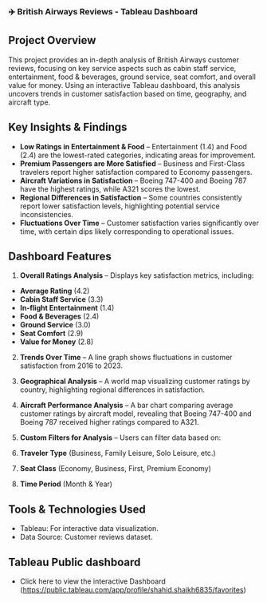 ### ✈️ British Airways Reviews - Tableau Dashboard

##  Project Overview

This project provides an in-depth analysis of British Airways customer reviews, focusing on key service aspects such as cabin staff service, entertainment, food & beverages, ground service, seat comfort, and overall value for money. Using an interactive Tableau dashboard, this analysis uncovers trends in customer satisfaction based on time, geography, and aircraft type.


## Key Insights & Findings
-  **Low Ratings in Entertainment & Food** – Entertainment (1.4) and Food (2.4) are the lowest-rated categories, indicating areas for improvement.
-  **Premium Passengers are More Satisfied** – Business and First-Class travelers report higher satisfaction compared to Economy passengers.
-  **Aircraft Variations in Satisfaction** – Boeing 747-400 and Boeing 787 have the highest ratings, while A321 scores the lowest.
-  **Regional Differences in Satisfaction** – Some countries consistently report lower satisfaction levels, highlighting potential service inconsistencies.
-  **Fluctuations Over Time** – Customer satisfaction varies significantly over time, with certain dips likely corresponding to operational issues.


##  Dashboard Features
1. **Overall Ratings Analysis** – Displays key satisfaction metrics, including:

- **Average Rating** (4.2)
- **Cabin Staff Service** (3.3)
- **In-flight Entertainment** (1.4)
- **Food & Beverages** (2.4)
- **Ground Service** (3.0)
- **Seat Comfort** (2.9)
- **Value for Money** (2.8)
2. **Trends Over Time** – A line graph shows fluctuations in customer satisfaction from 2016 to 2023.

3. **Geographical Analysis** – A world map visualizing customer ratings by country, highlighting regional differences in satisfaction.

4. **Aircraft Performance Analysis** – A bar chart comparing average customer ratings by aircraft model, revealing that Boeing 747-400 and Boeing 787 received higher ratings compared to A321.

5. **Custom Filters for Analysis** – Users can filter data based on:

6. **Traveler Type** (Business, Family Leisure, Solo Leisure, etc.)

7. **Seat Class** (Economy, Business, First, Premium Economy)

8. **Time Period** (Month & Year)

##  Tools & Technologies Used
- Tableau: For interactive data visualization.
- Data Source: Customer reviews dataset.

## Tableau Public dashboard
- Click here to view the interactive Dashboard (https://public.tableau.com/app/profile/shahid.shaikh6835/favorites)
